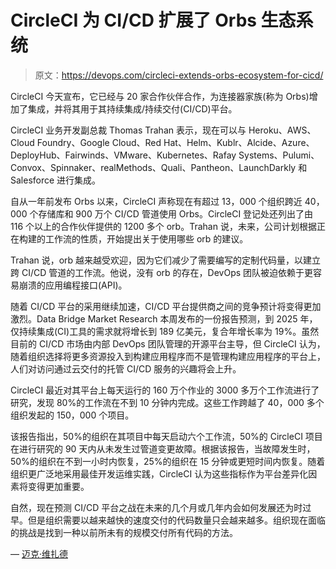 # CircleCI 为 CI/CD 扩展了 Orbs 生态系统

> 原文：<https://devops.com/circleci-extends-orbs-ecosystem-for-cicd/>

CircleCI 今天宣布，它已经与 20 家合作伙伴合作，为连接器家族(称为 Orbs)增加了集成，并将其用于其持续集成/持续交付(CI/CD)平台。

CircleCI 业务开发副总裁 Thomas Trahan 表示，现在可以与 Heroku、AWS、Cloud Foundry、Google Cloud、Red Hat、Helm、Kublr、Alcide、Azure、DeployHub、Fairwinds、VMware、Kubernetes、Rafay Systems、Pulumi、Convox、Spinnaker、realMethods、Quali、Pantheon、LaunchDarkly 和 Salesforce 进行集成。

自从一年前发布 Orbs 以来，CircleCI 声称现在有超过 13，000 个组织跨近 40，000 个存储库和 900 万个 CI/CD 管道使用 Orbs。CircleCI 登记处还列出了由 116 个以上的合作伙伴提供的 1200 多个 orb。Trahan 说，未来，公司计划根据正在构建的工作流的性质，开始提出关于使用哪些 orb 的建议。

Trahan 说，orb 越来越受欢迎，因为它们减少了需要编写的定制代码量，以建立跨 CI/CD 管道的工作流。他说，没有 orb 的存在，DevOps 团队被迫依赖于更容易崩溃的应用编程接口(API)。

随着 CI/CD 平台的采用继续加速，CI/CD 平台提供商之间的竞争预计将变得更加激烈。Data Bridge Market Research 本周发布的一份报告预测，到 2025 年，仅持续集成(CI)工具的需求就将增长到 189 亿美元，复合年增长率为 19%。虽然目前的 CI/CD 市场由内部 DevOps 团队管理的开源平台主导，但 CircleCI 认为，随着组织选择将更多资源投入到构建应用程序而不是管理构建应用程序的平台上，人们对访问通过云交付的托管 CI/CD 服务的兴趣将会上升。

CircleCI 最近对其平台上每天运行的 160 万个作业的 3000 多万个工作流进行了研究，发现 80%的工作流在不到 10 分钟内完成。这些工作跨越了 40，000 多个组织发起的 150，000 个项目。

该报告指出，50%的组织在其项目中每天启动六个工作流，50%的 CircleCI 项目在进行研究的 90 天内从未发生过管道变更故障。根据该报告，当故障发生时，50%的组织在不到一小时内恢复，25%的组织在 15 分钟或更短时间内恢复。随着组织更广泛地采用最佳开发运维实践，CircleCI 认为这些指标作为平台差异化因素将变得更加重要。

自然，现在预测 CI/CD 平台之战在未来的几个月或几年内会如何发展还为时过早。但是组织需要以越来越快的速度交付的代码数量只会越来越多。组织现在面临的挑战是找到一种以前所未有的规模交付所有代码的方法。

— [迈克·维扎德](https://devops.com/author/mike-vizard/)
